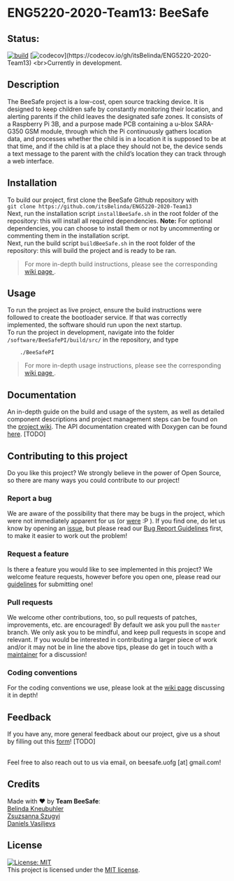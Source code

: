 # ENG5220-2020-Team13: BeeSafe
## Status:
[![build](https://travis-ci.com/itsBelinda/ENG5220-2020-Team13.svg?token=kxeDEXY2kiCv968c3pfm&branch=unit_tests)](https://travis-ci.com/itsBelinda/ENG5220-2020-Team13)
[![codecov](https://codecov.io/gh/itsBelinda/ENG5220-2020-Team13/branch/unit_tests/graph/badge.svg?)](https://codecov.io/gh/itsBelinda/ENG5220-2020-Team13)
<br>Currently in development.

## Description
The BeeSafe project is a low-cost, open source tracking device. It is designed to keep children safe by constantly monitoring their location, and alerting parents if the child leaves the designated safe zones. It consists of a Raspberry Pi 3B, and a purpose made PCB containing a u-blox SARA-G350 GSM module, through which the Pi continuously gathers location data, and processes whether the child is in a location it is supposed to be at that time, and if the child is at a place they should not be, the device sends a text message to the parent with the child’s location they can track through a web interface. 

## Installation
To build our project, first clone the BeeSafe Github repository with
<br>
`git clone https://github.com/itsBelinda/ENG5220-2020-Team13`
<br>
Next, run the installation script `installBeeSafe.sh` in the root folder of the repository: this will install all required dependencies. **Note:** For optional dependencies, you can choose to install them or not by uncommenting or commenting them in the installation script.
<br>
Next, run the build script `buildBeeSafe.sh` in the root folder of the repository: this will build the project and is ready to be ran. 
> For more in-depth build instructions, please see the corresponding <a href="https://github.com/itsBelinda/ENG5220-2020-Team13/wiki/Build-Guide"> wiki page </a>.

## Usage
To run the project as live project, ensure the build instructions were followed to create the bootloader service. If that was correctly implemented, the software should run upon the next startup.
<br>
To run the project in development, navigate into the folder `/software/BeeSafePI/build/src/` in the repository, and type
```
	./BeeSafePI
```
> For more in-depth usage instructions, please see the corresponding <a href="https://github.com/itsBelinda/ENG5220-2020-Team13/wiki/User-Guide"> wiki page </a>.

## Documentation
An in-depth guide on the build and usage of the system, as well as detailed component descriptions and project management steps can be found on the <a href="https://github.com/itsBelinda/ENG5220-2020-Team13/wiki"> project wiki</a>. The API documentation created with Doxygen can be found <a href="">here</a>. [TODO]

## Contributing to this project
Do you like this project? We strongly believe in the power of Open Source, so there are many ways you could contribute to our project!

### Report a bug
We are aware of the possibility that there may be bugs in the project, which were not immediately apparent for us (or <a href="https://github.com/itsBelinda/ENG5220-2020-Team13/wiki/Project-Management%3A-Further-Work">were</a> :P ). If you find one, do let us know by opening an <a href="https://github.com/itsBelinda/ENG5220-2020-Team13/issues">issue</a>, but please read our <a href="https://github.com/itsBelinda/ENG5220-2020-Team13/blob/master/.github/ISSUE_TEMPLATE/bug_report.md">Bug Report Guidelines</a> first, to make it easier to work out the problem!

### Request a feature
Is there a feature you would like to see implemented in this project? We welcome feature requests, however before you open one, please read our <a href="https://github.com/itsBelinda/ENG5220-2020-Team13/blob/master/.github/ISSUE_TEMPLATE/feature_request.md">guidelines</a> for submitting one!

### Pull requests
We welcome other contributions, too, so pull requests of patches, improvements, etc. are encouraged! By default we ask you pull the `master` branch. We only ask you to be mindful, and keep pull requests in scope and relevant. If you would be interested in contributing a larger piece of work and/or it may not be in line the above tips, please do get in touch with a <a href="https://github.com/itsBelinda/ENG5220-2020-Team13/blob/master/README.md#credits">maintainer</a> for a discussion!

### Coding conventions
For the coding conventions we use, please look at the <a href="https://github.com/itsBelinda/ENG5220-2020-Team13/wiki/Coding-Conventions">wiki page</a> discussing it in depth!

## Feedback
If you have any, more general feedback about our project, give us a shout by filling out this <a href="">form</a>!  [TODO]

<br>
Feel free to also reach out to us via email, on beesafe.uofg [at] gmail.com!

## Credits
Made with :heart: by <b>Team BeeSafe</b>:<br>
<a href="https://github.com/itsBelinda/">Belinda Kneubuhler</a><br>
<a href="https://github.com/szugyizs/">Zsuzsanna Szugyi</a><br>
<a href="https://github.com/dans-acc/">Daniels Vasiljevs</a><br>

## License
[![License: MIT](https://img.shields.io/badge/License-MIT-yellow.svg)](https://opensource.org/licenses/MIT)
<br>
This project is licensed under the <a href="https://github.com/itsBelinda/ENG5220-2020-Team13/blob/master/LICENSE">MIT license</a>.

